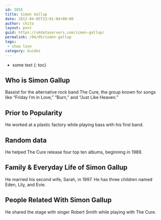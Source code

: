 ```yaml
---
id: 2855
title: Simon Gallup
date: 2012-04-05T23:01:04+00:00
author: chito
layout: post
guid: https://ukdataservers.com/simon-gallup/
permalink: /04/05/simon-gallup
tags:
 - show love
category: Guides
---
```


* some text
{: toc}
          
          
## Who is  Simon Gallup
                  
                  
                  
Bassist for the alternative rock band The Cure, the group known for songs like &#8220;Friday I&#8217;m in Love,&#8221; &#8220;Burn,&#8221; and &#8220;Just Like Heaven.&#8221;
                  
                
                
                
## Prior to Popularity 
                  
                  
                  
He worked at a plastic factory while playing bass with his first band.
                  
                
                
                
## Random data 
                  
                  
                  
He helped The Cure release four top ten albums, beginning in 1989.
                  
                
                
                
## Family & Everyday Life of Simon Gallup
                  
                  
                  
He married his second wife, Sarah, in 1997. He has three children named Eden, Lily, and Evie.
                  
                
                
                
## People Related With  Simon Gallup
                  
                  
                  
He shared the stage with singer Robert Smith while playing with The Cure.
                  
                
              
            
          
          
          
    
    
  
